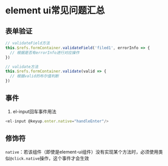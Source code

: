 # element ui常见问题汇总

## 表单验证
<!-- tabs:start -->

<!-- tab:验证单个字段 -->
```js
// validateField方法
this.$refs.formContainer.validateField('filed1', errorInfo => {
  // 根据是否有errorInfo进行对应操作
})
```

<!-- tab:验证整个表单 -->
```js
// validate方法
this.$refs.formContainer.validate(valid => {
  // 根据valid的布尔值判断
})
```

<!-- tabs:end -->

## 事件

1. el-input回车事件用法

```js
<el-input @keyup.enter.native="handleEnter"/>
```

## 修饰符

`native`：若该组件（即使是element-ui组件）没有实现某个方法时，必须使用类似`@click.native`操作，这个事件才会生效
